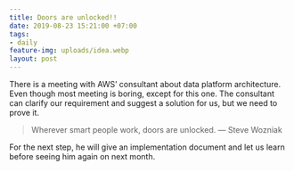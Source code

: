 ```yaml
---
title: Doors are unlocked!!
date: 2019-08-23 15:21:00 +07:00
tags:
- daily
feature-img: uploads/idea.webp
layout: post
---
```


There is a meeting with AWS’ consultant about data platform architecture. Even though most meeting is boring, except for this one. The consultant can clarify our requirement and suggest a solution for us, but we need to prove it.

> Wherever smart people work, doors are unlocked. ― Steve Wozniak

For the next step, he will give an implementation document and let us learn before seeing him again on next month.
